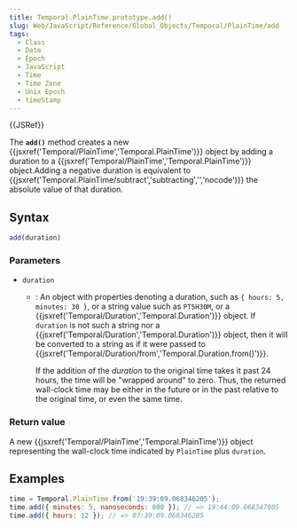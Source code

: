 ```yaml
---
title: Temporal.PlainTime.prototype.add()
slug: Web/JavaScript/Reference/Global_Objects/Temporal/PlainTime/add
tags:
  - Class
  - Date
  - Epoch
  - JavaScript
  - Time
  - Time Zone
  - Unix Epoch
  - timeStamp
---
```

{{JSRef}}

The **`add()`** method creates a new
{{jsxref('Temporal/PlainTime','Temporal.PlainTime')}} object
by adding a duration to a
{{jsxref('Temporal/PlainTime','Temporal.PlainTime')}}
object.Adding a negative duration is equivalent to
{{jsxref('Temporal.PlainTime/subtract','subtracting','','nocode')}}
the absolute value of that duration.

## Syntax

```js
add(duration)
```

### Parameters

- `duration`

  - : An object with properties denoting a duration, such as
    `{ hours: 5, minutes: 30 }`, or a string value such as `PT5H30M`, or a
    {{jsxref('Temporal/Duration','Temporal.Duration')}} object.
    If `duration` is not such a string nor a
    {{jsxref('Temporal/Duration','Temporal.Duration')}} object,
    then it will be converted to a string as if it were passed to
    {{jsxref('Temporal/Duration/from','Temporal.Duration.from()')}}.

    If the addition of the _duration_ to the original time takes it past 24
    hours, the time will be "wrapped around" to zero. Thus, the returned
    wall-clock time may be either in the future or in the past relative to the
    original time, or even the same time.

### Return value

A new {{jsxref('Temporal/PlainTime','Temporal.PlainTime')}}
object representing the wall-clock time indicated by `PlainTime` plus
`duration`.

## Examples

```js
time = Temporal.PlainTime.from('19:39:09.068346205');
time.add({ minutes: 5, nanoseconds: 800 }); // => 19:44:09.068347005
time.add({ hours: 12 }); // => 07:39:09.068346205
```
